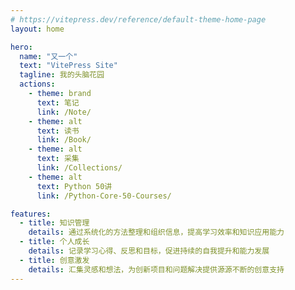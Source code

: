 ```yaml
---
# https://vitepress.dev/reference/default-theme-home-page
layout: home

hero:
  name: "又一个"
  text: "VitePress Site"
  tagline: 我的头脑花园
  actions:
    - theme: brand
      text: 笔记
      link: /Note/
    - theme: alt
      text: 读书
      link: /Book/
    - theme: alt
      text: 采集
      link: /Collections/
    - theme: alt
      text: Python 50讲
      link: /Python-Core-50-Courses/

features:
  - title: 知识管理
    details: 通过系统化的方法整理和组织信息，提高学习效率和知识应用能力
  - title: 个人成长
    details: 记录学习心得、反思和目标，促进持续的自我提升和能力发展
  - title: 创意激发
    details: 汇集灵感和想法，为创新项目和问题解决提供源源不断的创意支持
---
```


